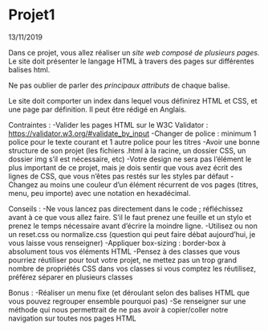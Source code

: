 # Projet1
13/11/2019

Dans ce projet, vous allez réaliser un *site web composé de plusieurs pages.*
Le site doit présenter le langage HTML à travers des pages sur différentes balises html.


Ne pas oublier de parler des *principaux attributs* de chaque balise.

Le site doit comporter un index dans lequel vous définirez HTML et CSS, et une page par définition. Il peut être rédigé en Anglais.

Contraintes :
-Valider les pages HTML sur le W3C Validator : https://validator.w3.org/#validate_by_input
-Changer de police : minimum 1 police pour le texte courant et 1 autre police pour les titres
-Avoir une bonne structure de son projet (les fichiers .html à la racine, un dossier CSS, un dossier img s’il est nécessaire, etc)
-Votre design ne sera pas l’élément le plus important de ce projet, mais je dois sentir que vous avez écrit des lignes de CSS, que vous n’êtes pas restés sur les styles par défaut
-Changez au moins une couleur d’un élément récurrent de vos pages (titres, menu, peu importe) avec une notation en hexadécimal.

Conseils :
-Ne vous lancez pas directement dans le code ; réfléchissez avant à ce que vous allez faire. S’il le faut prenez une feuille et un stylo et prenez le temps nécessaire avant d’écrire la moindre ligne.
-Utilisez ou non un reset.css ou normalize.css (question qui peut faire débat aujourd’hui, je vous laisse vous renseigner)
-Appliquer box-sizing : border-box à absolument tous vos éléments HTML
-Pensez à des classes que vous pourriez réutiliser pour tout votre projet, ne mettez pas un trop grand nombre de propriétés CSS dans vos classes si vous comptez les réutilisez, préférez séparer en plusieurs classes

Bonus :
-Réaliser un menu fixe (et déroulant selon des balises HTML que vous pouvez regrouper ensemble pourquoi pas)
-Se renseigner sur une méthode qui nous permettrait de ne pas avoir à copier/coller notre navigation sur toutes nos pages HTML
